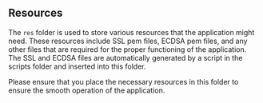 ## Resources

The `res` folder is used to store various resources that the application might need. These resources include SSL pem files, ECDSA pem files, and any other files that are required for the proper functioning of the application. The SSL and ECDSA files are automatically generated by a script in the scripts folder and inserted into this folder.

Please ensure that you place the necessary resources in this folder to ensure the smooth operation of the application.
